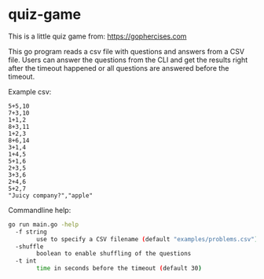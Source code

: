 # quiz-game

This is a little quiz game from: <https://gophercises.com>

This go program reads a csv file with questions and answers from a CSV file. Users can answer the questions from the CLI and get the results right after the timeout happened or all questions are answered before the timeout.

Example csv:

```text
5+5,10
7+3,10
1+1,2
8+3,11
1+2,3
8+6,14
3+1,4
1+4,5
5+1,6
2+3,5
3+3,6
2+4,6
5+2,7
"Juicy company?","apple"
```

Commandline help:

```bash
go run main.go -help
  -f string
        use to specify a CSV filename (default "examples/problems.csv")
  -shuffle
        boolean to enable shuffling of the questions
  -t int
        time in seconds before the timeout (default 30)
```
